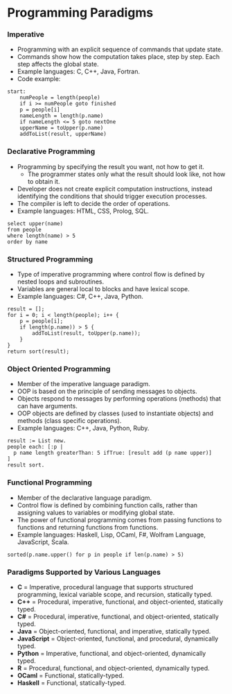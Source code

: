 
# Programming Paradigms

### Imperative
* Programming with an explicit sequence of commands that update state.
* Commands show how the computation takes place, step by step. Each step affects the global state. 
* Example languages: C, C++, Java, Fortran.
* Code example:

```
start:
    numPeople = length(people)
    if i >= numPeople goto finished
    p = people[i]
    nameLength = length(p.name)
    if nameLength <= 5 goto nextOne
    upperName = toUpper(p.name)
    addToList(result, upperName)
```

### Declarative Programming
* Programming by specifying the result you want, not how to get it.
    - The programmer states only what the result should look like, not how to obtain it.
* Developer does not create explicit computation instructions, instead identifying the conditions that should trigger execution processes.
* The compiler is left to decide the order of operations.
* Example languages: HTML, CSS, Prolog, SQL.

```
select upper(name)
from people
where length(name) > 5
order by name
```

### Structured Programming
* Type of imperative programming where control flow is defined by nested loops and subroutines.
* Variables are general local to blocks and have lexical scope.
* Example languages: C#, C++, Java, Python.

```
result = [];
for i = 0; i < length(people); i++ {
    p = people[i];
    if length(p.name)) > 5 {
        addToList(result, toUpper(p.name));
    }
}
return sort(result);
```

### Object Oriented Programming
* Member of the imperative language paradigm.
* OOP is based on the principle of sending messages to objects.
* Objects respond to messages by performing operations (methods) that can have arguments. 
* OOP objects are defined by classes (used to instantiate objects) and methods (class specific operations).
* Example languages: C++, Java, Python, Ruby.

```
result := List new.
people each: [:p |
  p name length greaterThan: 5 ifTrue: [result add (p name upper)]
]
result sort.
```

### Functional Programming
* Member of the declarative language paradigm.
* Control flow is defined by combining function calls, rather than assigning values to variables or modifying global state.
* The power of functional programming comes from passing functions to functions and returning functions from functions. 
* Example languages: Haskell, Lisp, OCaml, F#, Wolfram Language, JavaScript, Scala.

```
sorted(p.name.upper() for p in people if len(p.name) > 5)
```

### Paradigms Supported by Various Languages
* **C** = Imperative, procedural language that supports structured programming, lexical variable scope, and recursion, statically typed.
* **C++** = Procedural, imperative, functional, and object-oriented, statically typed.
* **C#** = Procedural, imperative, functional, and object-oriented, statically typed.
* **Java** = Object-oriented, functional, and imperative, statically typed.
* **JavaScript** = Object-oriented, functional, and procedural, dynamically typed.
* **Python** = Imperative, functional, and object-oriented, dynamically typed.
* **R** = Procedural, functional, and object-oriented, dynamically typed.
* **OCaml** = Functional, statically-typed.
* **Haskell** = Functional, statically-typed.
